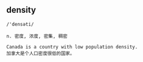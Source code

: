 ## density
```
/'densəti/

n. 密度, 浓度, 密集, 稠密

Canada is a country with low population density.
加拿大是个人口密度很低的国家。
```